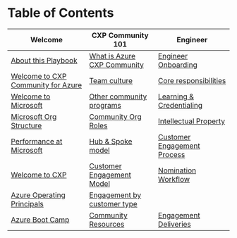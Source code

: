 
# Table of Contents

| Welcome                        | CXP Community 101                             | Engineer                     |
|--------------------------------|---------------------------------|------------------------------|
|[About this Playbook](cxpplaybook/playbook/Welcome/About_this_Playbook.md)             | [What is Azure CXP Community](cxpplaybook/playbook/Community_101/Community.md)      | [Engineer Onboarding](cxpplaybook/playbook/Engineer/Engineering_Onboarding.md)         |
|    [Welcome to CXP Community for Azure](cxpplaybook/playbook/Welcome/Welcome_to_CXP_Community_for_Azure.md)             |  [Team culture](cxpplaybook/playbook/Community_101/Team_Culture.md)| [Core responsibilities](cxpplaybook/playbook/Engineer/Engineering_Core_Responsibilities.md)       | 
| [Welcome to Microsoft](cxpplaybook/playbook/Welcome/Welcome_to_Microsoft.md)          | [Other community programs](cxpplaybook/playbook/CXPCommunity101/Other_community_programs_at_Micrsoft.md)        |  [Learning & Credentialing](cxpplaybook/playbook/Engineer/Continuous_Learning_and_Credentialing.md)     |
| [Microsoft Org Structure](cxpplaybook/playbook/Welcome/Microsoft_Organizational_Structure.md)           |[Community Org Roles](cxpplaybook/playbook/CXPCommunity101/FTA_Org_&_Roles.md)                   |  [Intellectual Property](cxpplaybook/playbook//Engineer/Intellectual_Property_(IP).md)         |
| [Performance at Microsoft](cxpplaybook/playbook/Welcome/Performance_at_Microsoft.md)        | [Hub & Spoke model](cxpplaybook/playbook/CXPCommunity101/Hub_&_Spoke_Model.md)              |  [Customer Engagement Process](cxpplaybook/playbook/Engineer/Customer_Engagement_Process.md)  |
| [Welcome to CXP](cxpplaybook/playbook/Welcome/Welcome_to_CXP.md)         | [Customer Engagement Model](cxpplaybook/playbook/CXPCommunity101/Customer_Engagement_Model.md)           | [Nomination Workflow](cxpplaybook/playbook/Engineer/Nomination_Workflow.md)          |
| [Azure Operating Principals](cxpplaybook/playbook/Welcome/Operating_Principals_for_Azure_Engineering.md)   | [Engagement by customer type](cxpplaybook/playbook/CXPCommunity101/Engagement_by_Customer_Type.md)        |              |
| [Azure Boot Camp](cxpplaybook/playbook/Welcome/Azure_Boot_Camp.md)       |    [Community Resources](cxpplaybook/playbook/CXPCommunity101/Community_Resources.md)     |  [Engagement Deliveries](cxpplaybook/playbook/Engineer/Engagement_Deliveries.md)        |


